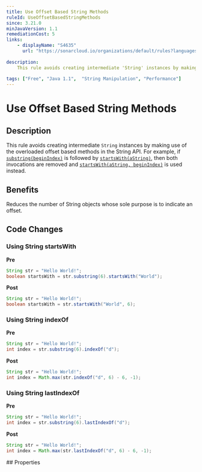 ```yaml
---
title: Use Offset Based String Methods
ruleId: UseOffsetBasedStringMethods
since: 3.21.0
minJavaVersion: 1.1
remediationCost: 5
links:
    - displayName: "S4635"
      url: "https://sonarcloud.io/organizations/default/rules?languages=java&open=java%3AS4635&q=S4635"
    
description:
    This rule avoids creating intermediate 'String' instances by making use of the overloaded offset based methods in the String API.
    
tags: ["Free", "Java 1.1",  "String Manipulation", "Performance"]
---
```


# Use Offset Based String Methods

## Description

This rule avoids creating intermediate `String` instances by making use of the overloaded offset based methods in the String API. For example, if [`substring(beginIndex)`](https://docs.oracle.com/javase/8/docs/api/java/lang/String.html#substring-int-) is followed by [`startsWith(aString)`](https://docs.oracle.com/javase/8/docs/api/java/lang/String.html#startsWith-java.lang.String-), then both invocations are removed and [`startsWith(aString, beginIndex)`](https://docs.oracle.com/javase/8/docs/api/java/lang/String.html#startsWith-java.lang.String-int-) is used instead.

## Benefits

Reduces the number of String objects whose sole purpose is to indicate an offset.


## Code Changes

### Using String startsWith

__Pre__
```java
String str = "Hello World!";
boolean startsWith = str.substring(6).startsWith("World");
```

__Post__
```java
String str = "Hello World!";
boolean startsWith = str.startsWith("World", 6);
```

### Using String indexOf

__Pre__
```java
String str = "Hello World!";
int index = str.substring(6).indexOf("d");
```

__Post__
```java
String str = "Hello World!";
int index = Math.max(str.indexOf("d", 6) - 6, -1);
```

### Using String lastIndexOf

__Pre__
```java
String str = "Hello World!";
int index = str.substring(6).lastIndexOf("d");
```

__Post__
```java
String str = "Hello World!";
int index = Math.max(str.lastIndexOf("d", 6) - 6, -1);
```


<VersionNotice />
## Properties

<RuleProperties />
